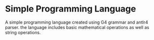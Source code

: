 # Simple Programming Language

A simple programming language created using G4 grammar and antlr4 parser.
the language includes basic mathematical operations as well as string operations.
